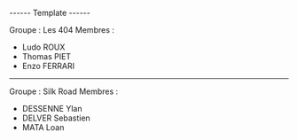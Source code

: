 ------ Template ------

Groupe : Les 404
Membres :
- Ludo ROUX
- Thomas PIET
- Enzo FERRARI

----------------------

Groupe : Silk Road
Membres : 
- DESSENNE Ylan
- DELVER Sebastien
- MATA Loan

